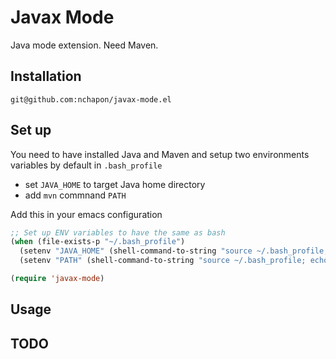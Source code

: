 # Javax Mode #
Java mode extension.
Need Maven.

## Installation ##

`git@github.com:nchapon/javax-mode.el `

## Set up ##

You need to have installed Java and Maven and setup two environments variables by default in `.bash_profile`
* set `JAVA_HOME` to target Java home directory
* add `mvn` commnand  `PATH`

Add this in your emacs configuration
```cl
;; Set up ENV variables to have the same as bash
(when (file-exists-p "~/.bash_profile")
  (setenv "JAVA_HOME" (shell-command-to-string "source ~/.bash_profile; echo -n $JAVA_HOME"))
  (setenv "PATH" (shell-command-to-string "source ~/.bash_profile; echo -n $PATH")))

(require 'javax-mode)
```

## Usage ##


## TODO ##
